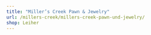```yaml
---
title: "Miller’s Creek Pawn & Jewelry"
url: /millers-creek/millers-creek-pawn-und-jewelry/
shop: Leiher
---
```

